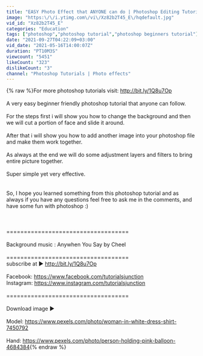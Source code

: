 ```yaml
---
title: "EASY Photo Effect that ANYONE can do | Photoshop Editing Tutorial for Beginners"
image: "https:\/\/i.ytimg.com\/vi\/Xz82b2T45_E\/hqdefault.jpg"
vid_id: "Xz82b2T45_E"
categories: "Education"
tags: ["photoshop","photoshop tutorial","photoshop beginners tutorial"]
date: "2021-09-27T04:22:09+03:00"
vid_date: "2021-05-16T14:00:07Z"
duration: "PT10M3S"
viewcount: "5451"
likeCount: "323"
dislikeCount: "3"
channel: "Photoshop Tutorials | Photo effects"
---
```

{% raw %}For more photoshop tutorials visit:  <a rel="nofollow" target="blank" href="http://bit.ly/1Q8u7Op">http://bit.ly/1Q8u7Op</a><br /><br />A very easy beginner friendly photoshop tutorial that anyone can follow. <br /><br />For the steps first i will show you how to change the background and then we will cut a portion of face and slide it around.<br /><br />After that i will show you how to add another image into your photoshop file and make them work together. <br /><br />As always at the end we will do some adjustment layers and filters to bring entire picture together. <br /><br />Super simple yet very effective.<br /><br /><br />So, I hope you learned something from this photoshop tutorial and as always if you have any questions feel free to ask me in the comments, and have some fun with photoshop :)<br /><br /><br /><br />===================================<br /><br />Background music : Anywhen You Say by Cheel<br /><br />===================================<br />subscribe at ► <a rel="nofollow" target="blank" href="http://bit.ly/1Q8u7Op">http://bit.ly/1Q8u7Op</a><br /><br />Facebook:  <a rel="nofollow" target="blank" href="https://www.facebook.com/tutorialsjunction">https://www.facebook.com/tutorialsjunction</a><br />Instagram: <a rel="nofollow" target="blank" href="https://www.instagram.com/tutorialsjunction">https://www.instagram.com/tutorialsjunction</a><br /><br />===================================<br /><br />Download image ►  <br /><br />Model: <a rel="nofollow" target="blank" href="https://www.pexels.com/photo/woman-in-white-dress-shirt-7450792">https://www.pexels.com/photo/woman-in-white-dress-shirt-7450792</a><br /><br />Hand:  <a rel="nofollow" target="blank" href="https://www.pexels.com/photo/person-holding-pink-balloon-4684384">https://www.pexels.com/photo/person-holding-pink-balloon-4684384</a>{% endraw %}
